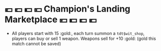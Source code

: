 # :euro: :pound: :dollar: :yen: Champion's Landing Marketplace :yen: :dollar: :pound: :euro:
- All players start with 15 :gold:, each turn summon a `tdt$wit_shop`, players can buy or sell 1 weapon. Weapons sell for +10 :gold: (gold this match cannot be saved)